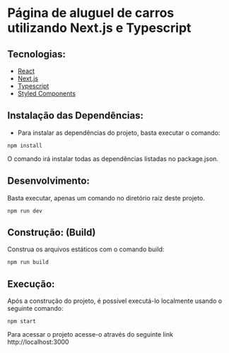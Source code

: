 # Página de aluguel de carros utilizando Next.js e Typescript

## Tecnologias:

- [React](https://reactjs.org)
- [Next.js](https://nextjs.org)
- [Typescript](https://https://www.typescriptlang.org)
- [Styled Components](https://styled-components.com)
  


## Instalação das Dependências:
- Para instalar as dependências do projeto, basta executar o comando:

```
npm install
```
O comando irá instalar todas as dependências listadas no package.json.

## Desenvolvimento:
Basta executar, apenas um comando no diretório raiz deste projeto.

```
npm run dev
```

## Construção: (Build)
Construa os arquivos estáticos com o comando build:
```
npm run build
```

## Execução:
Após a construção do projeto, é possível executá-lo localmente usando o seguinte comando:

```
npm start
```

Para acessar o projeto acesse-o através do seguinte link http://localhost:3000
